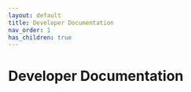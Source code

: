 ```yaml
---
layout: default
title: Developer Documentation
nav_order: 1
has_children: true
---
```

# Developer Documentation